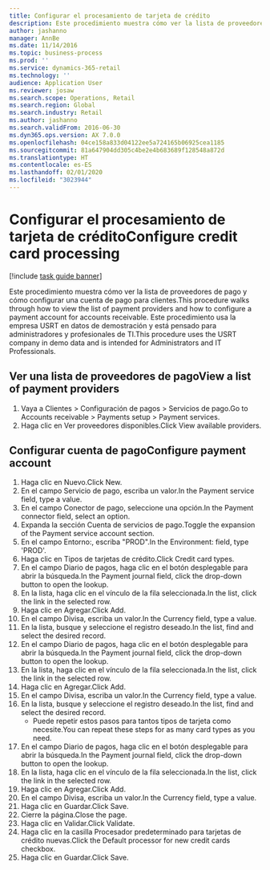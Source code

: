 ```yaml
---
title: Configurar el procesamiento de tarjeta de crédito
description: Este procedimiento muestra cómo ver la lista de proveedores de pago y cómo configurar una cuenta de pago para clientes.
author: jashanno
manager: AnnBe
ms.date: 11/14/2016
ms.topic: business-process
ms.prod: ''
ms.service: dynamics-365-retail
ms.technology: ''
audience: Application User
ms.reviewer: josaw
ms.search.scope: Operations, Retail
ms.search.region: Global
ms.search.industry: Retail
ms.author: jashanno
ms.search.validFrom: 2016-06-30
ms.dyn365.ops.version: AX 7.0.0
ms.openlocfilehash: 04ce158a833d04122ee5a724165b06925cea1185
ms.sourcegitcommit: 81a647904dd305c4be2e4b683689f128548a872d
ms.translationtype: HT
ms.contentlocale: es-ES
ms.lasthandoff: 02/01/2020
ms.locfileid: "3023944"
---
```

# <a name="configure-credit-card-processing"></a><span data-ttu-id="9d7dc-103">Configurar el procesamiento de tarjeta de crédito</span><span class="sxs-lookup"><span data-stu-id="9d7dc-103">Configure credit card processing</span></span>

[!include [task guide banner](../includes/task-guide-banner.md)]

<span data-ttu-id="9d7dc-104">Este procedimiento muestra cómo ver la lista de proveedores de pago y cómo configurar una cuenta de pago para clientes.</span><span class="sxs-lookup"><span data-stu-id="9d7dc-104">This procedure walks through how to view the list of payment providers and how to configure a payment account for accounts receivable.</span></span> <span data-ttu-id="9d7dc-105">Este procedimiento usa la empresa USRT en datos de demostración y está pensado para administradores y profesionales de TI.</span><span class="sxs-lookup"><span data-stu-id="9d7dc-105">This procedure uses the USRT company in demo data and is intended for Administrators and IT Professionals.</span></span>


## <a name="view-a-list-of-payment-providers"></a><span data-ttu-id="9d7dc-106">Ver una lista de proveedores de pago</span><span class="sxs-lookup"><span data-stu-id="9d7dc-106">View a list of payment providers</span></span>
1. <span data-ttu-id="9d7dc-107">Vaya a Clientes > Configuración de pagos > Servicios de pago.</span><span class="sxs-lookup"><span data-stu-id="9d7dc-107">Go to Accounts receivable > Payments setup > Payment services.</span></span>
2. <span data-ttu-id="9d7dc-108">Haga clic en Ver proveedores disponibles.</span><span class="sxs-lookup"><span data-stu-id="9d7dc-108">Click View available providers.</span></span>

## <a name="configure-payment-account"></a><span data-ttu-id="9d7dc-109">Configurar cuenta de pago</span><span class="sxs-lookup"><span data-stu-id="9d7dc-109">Configure payment account</span></span>
1. <span data-ttu-id="9d7dc-110">Haga clic en Nuevo.</span><span class="sxs-lookup"><span data-stu-id="9d7dc-110">Click New.</span></span>
2. <span data-ttu-id="9d7dc-111">En el campo Servicio de pago, escriba un valor.</span><span class="sxs-lookup"><span data-stu-id="9d7dc-111">In the Payment service field, type a value.</span></span>
3. <span data-ttu-id="9d7dc-112">En el campo Conector de pago, seleccione una opción.</span><span class="sxs-lookup"><span data-stu-id="9d7dc-112">In the Payment connector field, select an option.</span></span>
4. <span data-ttu-id="9d7dc-113">Expanda la sección Cuenta de servicios de pago.</span><span class="sxs-lookup"><span data-stu-id="9d7dc-113">Toggle the expansion of the Payment service account section.</span></span>
5. <span data-ttu-id="9d7dc-114">En el campo Entorno:, escriba "PROD".</span><span class="sxs-lookup"><span data-stu-id="9d7dc-114">In the Environment: field, type 'PROD'.</span></span>
6. <span data-ttu-id="9d7dc-115">Haga clic en Tipos de tarjetas de crédito.</span><span class="sxs-lookup"><span data-stu-id="9d7dc-115">Click Credit card types.</span></span>
7. <span data-ttu-id="9d7dc-116">En el campo Diario de pagos, haga clic en el botón desplegable para abrir la búsqueda.</span><span class="sxs-lookup"><span data-stu-id="9d7dc-116">In the Payment journal field, click the drop-down button to open the lookup.</span></span>
8. <span data-ttu-id="9d7dc-117">En la lista, haga clic en el vínculo de la fila seleccionada.</span><span class="sxs-lookup"><span data-stu-id="9d7dc-117">In the list, click the link in the selected row.</span></span>
9. <span data-ttu-id="9d7dc-118">Haga clic en Agregar.</span><span class="sxs-lookup"><span data-stu-id="9d7dc-118">Click Add.</span></span>
10. <span data-ttu-id="9d7dc-119">En el campo Divisa, escriba un valor.</span><span class="sxs-lookup"><span data-stu-id="9d7dc-119">In the Currency field, type a value.</span></span>
11. <span data-ttu-id="9d7dc-120">En la lista, busque y seleccione el registro deseado.</span><span class="sxs-lookup"><span data-stu-id="9d7dc-120">In the list, find and select the desired record.</span></span>
12. <span data-ttu-id="9d7dc-121">En el campo Diario de pagos, haga clic en el botón desplegable para abrir la búsqueda.</span><span class="sxs-lookup"><span data-stu-id="9d7dc-121">In the Payment journal field, click the drop-down button to open the lookup.</span></span>
13. <span data-ttu-id="9d7dc-122">En la lista, haga clic en el vínculo de la fila seleccionada.</span><span class="sxs-lookup"><span data-stu-id="9d7dc-122">In the list, click the link in the selected row.</span></span>
14. <span data-ttu-id="9d7dc-123">Haga clic en Agregar.</span><span class="sxs-lookup"><span data-stu-id="9d7dc-123">Click Add.</span></span>
15. <span data-ttu-id="9d7dc-124">En el campo Divisa, escriba un valor.</span><span class="sxs-lookup"><span data-stu-id="9d7dc-124">In the Currency field, type a value.</span></span>
16. <span data-ttu-id="9d7dc-125">En la lista, busque y seleccione el registro deseado.</span><span class="sxs-lookup"><span data-stu-id="9d7dc-125">In the list, find and select the desired record.</span></span>
    * <span data-ttu-id="9d7dc-126">Puede repetir estos pasos para tantos tipos de tarjeta como necesite.</span><span class="sxs-lookup"><span data-stu-id="9d7dc-126">You can repeat these steps for as many card types as you need.</span></span>  
17. <span data-ttu-id="9d7dc-127">En el campo Diario de pagos, haga clic en el botón desplegable para abrir la búsqueda.</span><span class="sxs-lookup"><span data-stu-id="9d7dc-127">In the Payment journal field, click the drop-down button to open the lookup.</span></span>
18. <span data-ttu-id="9d7dc-128">En la lista, haga clic en el vínculo de la fila seleccionada.</span><span class="sxs-lookup"><span data-stu-id="9d7dc-128">In the list, click the link in the selected row.</span></span>
19. <span data-ttu-id="9d7dc-129">Haga clic en Agregar.</span><span class="sxs-lookup"><span data-stu-id="9d7dc-129">Click Add.</span></span>
20. <span data-ttu-id="9d7dc-130">En el campo Divisa, escriba un valor.</span><span class="sxs-lookup"><span data-stu-id="9d7dc-130">In the Currency field, type a value.</span></span>
21. <span data-ttu-id="9d7dc-131">Haga clic en Guardar.</span><span class="sxs-lookup"><span data-stu-id="9d7dc-131">Click Save.</span></span>
22. <span data-ttu-id="9d7dc-132">Cierre la página.</span><span class="sxs-lookup"><span data-stu-id="9d7dc-132">Close the page.</span></span>
23. <span data-ttu-id="9d7dc-133">Haga clic en Validar.</span><span class="sxs-lookup"><span data-stu-id="9d7dc-133">Click Validate.</span></span>
24. <span data-ttu-id="9d7dc-134">Haga clic en la casilla Procesador predeterminado para tarjetas de crédito nuevas.</span><span class="sxs-lookup"><span data-stu-id="9d7dc-134">Click the Default processor for new credit cards checkbox.</span></span>
25. <span data-ttu-id="9d7dc-135">Haga clic en Guardar.</span><span class="sxs-lookup"><span data-stu-id="9d7dc-135">Click Save.</span></span>

